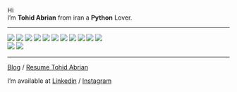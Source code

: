 <!DOCTYPE html>
<html>

<head>
  <meta charset="utf-8">
  <meta name="viewport" content="width=device-width, initial-scale=1.0">
  <title>Welcome file</title>
  <link rel="stylesheet" href="https://stackedit.io/style.css" />
</head>

<body class="stackedit">
  <div class="stackedit__html"><p>Hi<br>
I’m <strong>Tohid Abrian</strong> from iran a <strong>Python</strong> Lover.</p>
<hr>
<img src="https://img.icons8.com/color/48/000000/python--v1.png">
<img src="https://img.icons8.com/color/48/000000/linux.png">
<img src="https://img.icons8.com/color/48/000000/kali-linux.png">
<img src="https://img.icons8.com/color/48/000000/django.png">
<img src="https://img.icons8.com/color/48/000000/adobe-photoshop.png">
<img src="https://img.icons8.com/color/48/000000/html-5--v2.png">
<img src="https://img.icons8.com/color/48/000000/bootstrap.png">
<img src="https://img.icons8.com/color/48/000000/api-settings.png">
<img src="https://img.icons8.com/color/48/000000/ubuntu--v1.png">
<img src="https://img.icons8.com/color/48/000000/pycharm.png">
<img src="https://img.icons8.com/color/48/000000/visual-studio-code-2019.png">
<br>
<img src="https://img.icons8.com/color/48/000000/sql.png">
<img src="https://img.icons8.com/color/48/000000/mongodb.png">
<br>
<hr>
<p><a href="http://tohid-design.ir">Blog</a> / <a href="https://jobinja.ir/user/LF-5281812">Resume Tohid Abrian</a></p>
<p>I’m available at <a href="https://www.linkedin.com/in/tohid-abrian-103215174/">Linkedin</a> / <a href="https://instagram.com/_tohid_.ab">Instagram</a></p>
</div>
</body>

</html>
